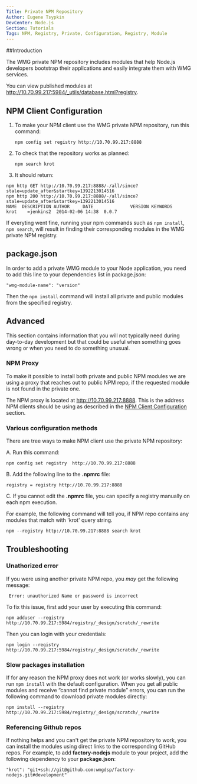 ```yaml
---
Title: Private NPM Repository
Author: Eugene Tsypkin
DevCenter: Node.js
Section: Tutorials
Tags: NPM, Registry, Private, Configuration, Registry, Module
---
```


##Introduction

The WMG private NPM repository includes modules that help Node.js developers bootstrap their applications and easily integrate them with WMG services.

You can view published modules at http://10.70.99.217:5984/_utils/database.html?registry.

## <a id="config"></a> NPM Client Configuration

1. To make your NPM client use the WMG private NPM repository, run this command:

    `npm config set registry http://10.70.99.217:8888`

2. To check that the repository works as planned:

    `npm search krot`
    
3. It should return:

```
npm http GET http://10.70.99.217:8888/-/all/since?stale=update_after&startkey=1392213014516
npm http 200 http://10.70.99.217:8888/-/all/since?stale=update_after&startkey=1392213014516
NAME  DESCRIPTION AUTHOR     DATE              VERSION KEYWORDS
krot    =jenkins2  2014-02-06 14:38  0.0.7
```

If everyting went fine, running your npm commands such as `npm install`, `npm search`, will result in finding their corresponding modules in the WMG private NPM registry. 

## package.json

In order to add a private WMG module to your Node application, you need to add this line to your dependencies list in package.json:

    "wmg-module-name": "version" 

Then the `npm install` command will install all private and public modules from the specified registry.

## Advanced

This section contains information that you will not typically need during day-to-day development but that could be useful when something goes wrong or when you need to do something unusual.

### NPM Proxy

To make it possible to install both private and public NPM modules we are using a proxy that reaches out to public NPM repo, if the requested module is not found in the private one. 

The NPM proxy is located at http://10.70.99.217:8888. This is the address NPM clients should be using as described in the [NPM Client Configuration](#config) section.


### Various configuration methods

There are tree ways to make NPM client use the private NPM repository:

A. Run this command:

    npm config set registry  http://10.70.99.217:8888

B. Add the following line to the **.npmrc** file:

    registry = registry http://10.70.99.217:8888

C. If you cannot edit the **.npmrc** file, you can specify a registry manually on each npm execution.

For example, the following command will tell you, if NPM repo contains any modules that match with 'krot' query string.

    npm --registry http://10.70.99.217:8888 search krot
    

## Troubleshooting


### Unathorized error

If you were using another private NPM repo, you *may* get the following message:

     Error: unauthorized Name or password is incorrect
     
To fix this issue, first add your user by executing this command:

    npm adduser --registry http://10.70.99.217:5984/registry/_design/scratch/_rewrite
    
Then you can login with your credentials:

    npm login --registry http://10.70.99.217:5984/registry/_design/scratch/_rewrite

### Slow packages installation

If for any reason the NPM proxy does not work (or works slowly), you can run `npm install` with the default configuration. When you get all public modules and receive “cannot find private module” errors, you can run the following command to download private modules directly: 

	npm install --registry http://10.70.99.217:5984/registry/_design/scratch/_rewrite 

### Referencing Github repos

If nothing helps and you can't get the private NPM repository to work, you can install the modules using direct links to the corresponding GitHub repos. For example, to add **factory-nodejs** module to your project, add the following dependency to your **package.json**:

    "krot": "git+ssh://git@github.com:wmgdsp/factory-nodejs.git#development"




  [1]: https://github.com/wmgdsp/factory-nodejs
  [2]: https://github.com/wmgdsp/factory-handlebars-helpers
  [3]: https://github.com/wmgdsp/factory-cf-client
